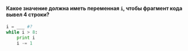 #### __Какое значение должна иметь переменная `i`, чтобы фрагмент кода вывел 4 строки?__


```python
i = ___ #?
while i > 8:
    print i
    i -= 1
```

